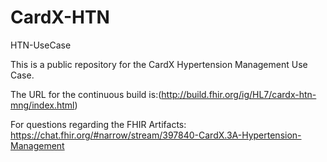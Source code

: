 # CardX-HTN
HTN-UseCase

This is a public repository for the CardX Hypertension Management Use Case.

The URL for the continuous build is:(http://build.fhir.org/ig/HL7/cardx-htn-mng/index.html)

For questions regarding the FHIR Artifacts: https://chat.fhir.org/#narrow/stream/397840-CardX.3A-Hypertension-Management  
